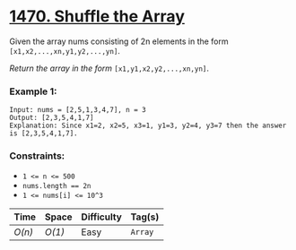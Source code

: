 # [1470. Shuffle the Array](https://leetcode.com/problems/shuffle-the-array/)

Given the array nums consisting of 2n elements in the form `[x1,x2,...,xn,y1,y2,...,yn]`.

_Return the array in the form_ `[x1,y1,x2,y2,...,xn,yn]`.

### Example 1:

```
Input: nums = [2,5,1,3,4,7], n = 3
Output: [2,3,5,4,1,7]
Explanation: Since x1=2, x2=5, x3=1, y1=3, y2=4, y3=7 then the answer is [2,3,5,4,1,7].
```

### Constraints:

- `1 <= n <= 500`
- `nums.length == 2n`
- `1 <= nums[i] <= 10^3`

| Time   | Space  | Difficulty | Tag(s)  |
| ------ | ------ | ---------- | ------- |
| _O(n)_ | _O(1)_ | Easy       | `Array` |
